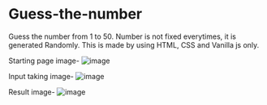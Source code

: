 # Guess-the-number
Guess the number from 1 to 50. Number is not fixed everytimes, it is generated Randomly. 
This is made by using HTML, CSS and Vanilla js only.

Starting page image-
![image](https://user-images.githubusercontent.com/63789702/192004161-8c76802a-4b77-431e-b367-7e634a2d7450.png)


Input taking image-
![image](https://user-images.githubusercontent.com/63789702/192004232-ad264fc4-b931-4804-ad47-f33a2507cdf2.png)


Result image-
![image](https://user-images.githubusercontent.com/63789702/192004685-1328bfd0-05cb-41d8-8487-bb57c459ea59.png)
